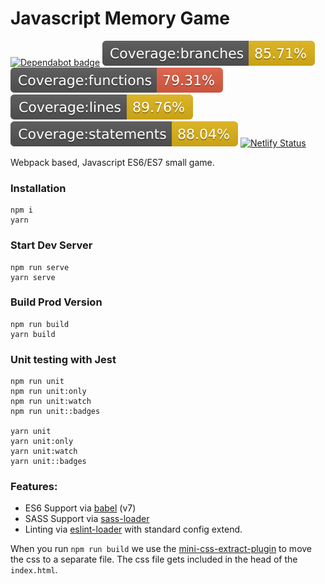 # Javascript Memory Game

[![Dependabot badge](https://flat.badgen.net/dependabot/wbkd/webpack-starter?icon=dependabot)](https://dependabot.com/)
![Branches badge](./reports/unit/coverage/badges/badge-branches.svg)
![Functions badge](./reports/unit/coverage/badges/badge-functions.svg)
![Lines badge](./reports/unit/coverage/badges/badge-lines.svg)
![Statements badge](./reports/unit/coverage/badges/badge-statements.svg)
[![Netlify Status](https://api.netlify.com/api/v1/badges/d65357f6-0b19-4dc9-a460-0c0ec7895685/deploy-status)](https://app.netlify.com/sites/belt-memory-game/deploys)

Webpack based, Javascript ES6/ES7 small game.


### Installation

```
npm i
yarn
```

### Start Dev Server

```
npm run serve
yarn serve
```

### Build Prod Version

```
npm run build
yarn build
```

### Unit testing with Jest

```
npm run unit
npm run unit:only
npm run unit:watch
npm run unit::badges

yarn unit
yarn unit:only
yarn unit:watch
yarn unit::badges
```

### Features:

* ES6 Support via [babel](https://babeljs.io/) (v7)
* SASS Support via [sass-loader](https://github.com/jtangelder/sass-loader)
* Linting via [eslint-loader](https://github.com/MoOx/eslint-loader) with standard config extend.

When you run `npm run build` we use the [mini-css-extract-plugin](https://github.com/webpack-contrib/mini-css-extract-plugin) to move the css to a separate file. The css file gets included in the head of the `index.html`.
